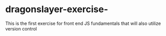 # dragonslayer-exercise-
This is the first exercise for front end JS fundamentals that will also utilize version control 
